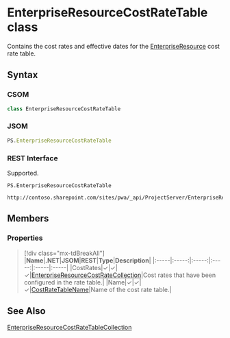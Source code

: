[comment]: # (Name:EnterpriseResourceCostRateTable)
[comment]: # (Name:Microsoft.ProjectServer.EnterpriseResourceCostRateTable)
[comment]: # (Type:class)
[comment]: # (Status:Verified)

# <a name="name"></a>EnterpriseResourceCostRateTable class

<a name="description"></a>Contains the cost rates and effective dates for the [EnterpriseResource](EnterpriseResource.md) cost rate table.

## <a name="syntax"></a>Syntax

### CSOM

```cs
class EnterpriseResourceCostRateTable 
```
### JSOM

```javascript
PS.EnterpriseResourceCostRateTable
```
### REST Interface

Supported.

```
PS.EnterpriseResourceCostRateTable

http://contoso.sharepoint.com/sites/pwa/_api/ProjectServer/EnterpriseResources('{resourceId}')/CostRateTables('{CostRateTableName}')
```

## <a name="members"></a>Members

### <a name="properties"></a>Properties
> [!div class="mx-tdBreakAll"]
|**Name**|**.NET**|**JSOM**|**REST**|**Type**|**Description**|
|:-----|:-----:|:-----:|:-----:|:-----|:-----|
|<a name="CostRates"></a>CostRates|&#x2713;|&#x2713;|&#x2713;|[EnterpriseResourceCostRateCollection](EnterpriseResourceCostRateCollection.md)|Cost rates that have been configured in the rate table.|
|<a name="Name"></a>Name|&#x2713;|&#x2713;|&#x2713;|[CostRateTableName](CostRateTableName.md)|Name of the cost rate table.|

## <a name="seeAlso"></a>See Also

[EnterpriseResourceCostRateTableCollection](EnterpriseResourceCostRateTableCollection.md)<br/>

